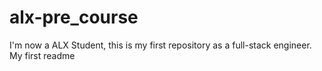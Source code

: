 # alx-pre_course
I'm now a ALX Student, this is my first repository as a full-stack engineer.
My first readme

